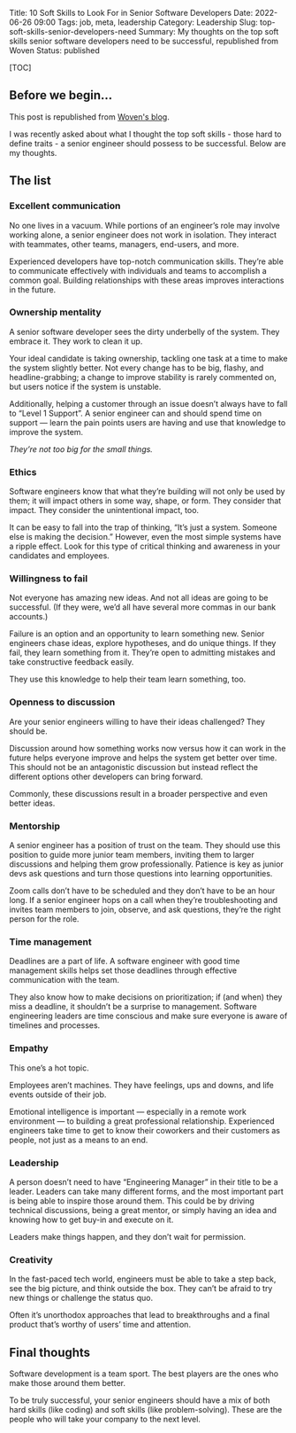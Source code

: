 Title: 10 Soft Skills to Look For in Senior Software Developers
Date: 2022-06-26 09:00
Tags: job, meta, leadership
Category: Leadership
Slug: top-soft-skills-senior-developers-need
Summary: My thoughts on the top soft skills senior software developers need to be successful, republished from Woven
Status: published

[TOC]

## Before we begin...

This post is republished from [Woven's blog][1].

I was recently asked about what I thought the top soft skills - those hard to define traits - a senior engineer should possess to be successful. Below are my thoughts.

## The list

### Excellent communication

No one lives in a vacuum. While portions of an engineer’s role may involve working alone, a senior engineer does not work in isolation. They interact with teammates, other teams, managers, end-users, and more.

Experienced developers have top-notch communication skills. They’re able to communicate effectively with individuals and teams to accomplish a common goal. Building relationships with these areas improves interactions in the future.

### Ownership mentality

A senior software developer sees the dirty underbelly of the system. They embrace it. They work to clean it up.

Your ideal candidate is taking ownership, tackling one task at a time to make the system slightly better. Not every change has to be big, flashy, and headline-grabbing; a change to improve stability is rarely commented on, but users notice if the system is unstable.

Additionally, helping a customer through an issue doesn’t always have to fall to “Level 1 Support”. A senior engineer can and should spend time on support — learn the pain points users are having and use that knowledge to improve the system.

*They’re not too big for the small things.*

### Ethics

Software engineers know that what they’re building will not only be used by them; it will impact others in some way, shape, or form. They consider that impact. They consider the unintentional impact, too.

It can be easy to fall into the trap of thinking, “It’s just a system. Someone else is making the decision.” However, even the most simple systems have a ripple effect. Look for this type of critical thinking and awareness in your candidates and employees.

### Willingness to fail

Not everyone has amazing new ideas. And not all ideas are going to be successful. (If they were, we’d all have several more commas in our bank accounts.)

Failure is an option and an opportunity to learn something new. Senior engineers chase ideas, explore hypotheses, and do unique things. If they fail, they learn something from it. They’re open to admitting mistakes and take constructive feedback easily.

They use this knowledge to help their team learn something, too.

### Openness to discussion

Are your senior engineers willing to have their ideas challenged? They should be.

Discussion around how something works now versus how it can work in the future helps everyone improve and helps the system get better over time. This should not be an antagonistic discussion but instead reflect the different options other developers can bring forward.

Commonly, these discussions result in a broader perspective and even better ideas.

### Mentorship

A senior engineer has a position of trust on the team. They should use this position to guide more junior team members, inviting them to larger discussions and helping them grow professionally. Patience is key as junior devs ask questions and turn those questions into learning opportunities.

Zoom calls don’t have to be scheduled and they don’t have to be an hour long. If a senior engineer hops on a call when they’re troubleshooting and invites team members to join, observe, and ask questions, they’re the right person for the role.

### Time management

Deadlines are a part of life. A software engineer with good time management skills helps set those deadlines through effective communication with the team.

They also know how to make decisions on prioritization; if (and when) they miss a deadline, it shouldn’t be a surprise to management. Software engineering leaders are time conscious and make sure everyone is aware of timelines and processes.

### Empathy

This one’s a hot topic.

Employees aren’t machines. They have feelings, ups and downs, and life events outside of their job.

Emotional intelligence is important —  especially in a remote work environment —  to building a great professional relationship. Experienced engineers take time to get to know their coworkers and their customers as people, not just as a means to an end.

### Leadership

A person doesn’t need to have “Engineering Manager” in their title to be a leader. Leaders can take many different forms, and the most important part is being able to inspire those around them. This could be by driving technical discussions, being a great mentor, or simply having an idea and knowing how to get buy-in and execute on it.

Leaders make things happen, and they don’t wait for permission.

### Creativity

In the fast-paced tech world, engineers must be able to take a step back, see the big picture, and think outside the box. They can’t be afraid to try new things or challenge the status quo.

Often it’s unorthodox approaches that lead to breakthroughs and a final product that’s worthy of users’ time and attention.

## Final thoughts

Software development is a team sport. The best players are the ones who make those around them better.

To be truly successful, your senior engineers should have a mix of both hard skills (like coding) and soft skills (like problem-solving). These are the people who will take your company to the next level.


 [1]: https://www.woventeams.com/soft-skills-for-senior-software-developers/
